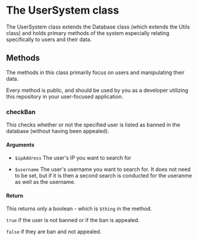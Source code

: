 # The UserSystem class
The UserSystem class extends the Database class (which extends the Utils class) and holds primary methods of the system especially relating specifically to users and their data.

## Methods
The methods in this class primarily focus on users and manipulating their data.

Every method is public, and should be used by you as a developer utilizing this repository in your user-focused application.

### checkBan
This checks whether or not the specified user is listed as banned in the database (without having been appealed).

#### Arguments
- `$ipAddress` The user's IP you want to search for

- `$username` The user's username you want to search for. It does not need to be set, but if it is then a second search is conducted for the useranme as well as the username.

#### Return
This returns only a boolean - which is `$thing` in the method.

`true` if the user is not banned or if the ban is appealed.

`false` if they are ban and not appealed.